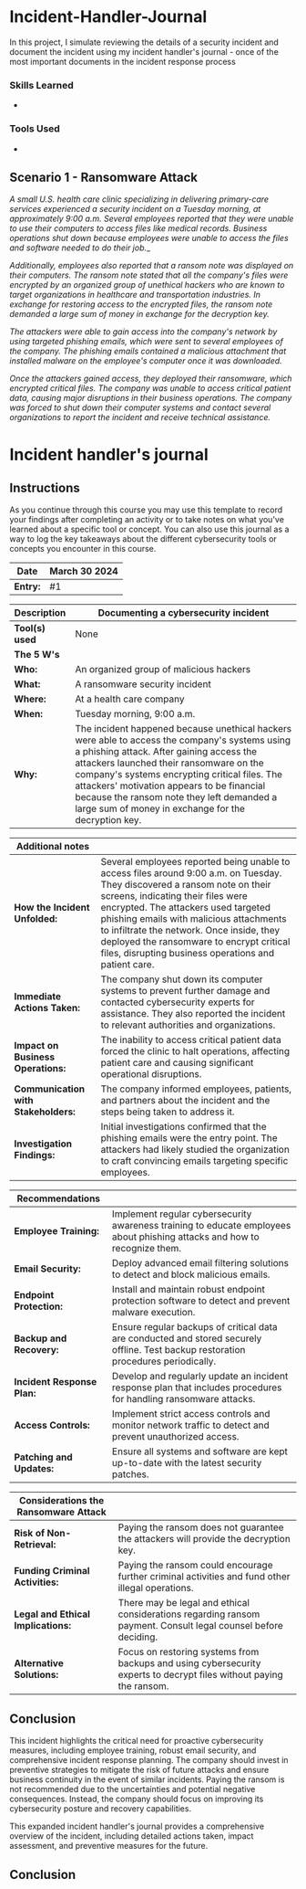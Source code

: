 # Incident-Handler-Journal
In this project, I simulate reviewing the details of a security incident and document the incident using my incident handler's journal - once of the most important documents in the incident response process

### Skills Learned

- 

### Tools Used

- 

## Scenario 1 - Ransomware Attack
_A small U.S. health care clinic specializing in delivering primary-care services experienced a security incident on a Tuesday morning, at approximately 9:00 a.m. Several employees reported that they were unable to use their computers to access files like medical records. Business operations shut down because employees were unable to access the files and software needed to do their job.__

_Additionally, employees also reported that a ransom note was displayed on their computers. The ransom note stated that all the company's files were encrypted by an organized group of unethical hackers who are known to target organizations in healthcare and transportation industries. 
In exchange for restoring access to the encrypted files, the ransom note demanded a large sum of money in exchange for the decryption key._

_The attackers were able to gain access into the company's network by using targeted phishing emails, which were sent to several employees of the company. The phishing emails contained a malicious attachment that installed malware on the employee's computer once it was downloaded._

_Once the attackers gained access, they deployed their ransomware, which encrypted critical files. The company was unable to access critical patient data, causing major disruptions in their business operations. The company was forced to shut down their computer systems and contact several organizations to report the incident and receive technical assistance._


# Incident handler's journal

## Instructions

As you continue through this course you may use this template to record your findings after completing an activity or to take notes on what you've learned about a specific tool or concept. You can also use this journal as a way to log the key takeaways about the different cybersecurity tools or concepts you encounter in this course.

| Date           | March 30 2024       |
|----------------|---------------------|
| **Entry:**     | #1                  |

| **Description**                               | **Documenting a cybersecurity incident**  |
|-----------------------------------------------|-------------------------------------------|
| **Tool(s) used**                              | None                                      |
| **The 5 W's**                                 |                                           |
| **Who:**                                      | An organized group of malicious hackers   |
| **What:**                                     | A ransomware security incident            |
| **Where:**                                    | At a health care company                  |
| **When:**                                     | Tuesday morning, 9:00 a.m.                         |
| **Why:**                                      | The incident happened because unethical hackers were able to access the company's systems using a phishing attack. After gaining access the attackers launched their ransomware on the company's systems encrypting critical files. The attackers' motivation appears to be financial because the ransom note they left demanded a large sum of money in exchange for the decryption key.  |


| **Additional notes**                          |                                           |
|-----------------------------------------------|-------------------------------------------|
| **How the Incident Unfolded:**                | Several employees reported being unable to access files around 9:00 a.m. on Tuesday. They discovered a ransom note on their screens, indicating their files were encrypted. The attackers used targeted phishing emails with malicious attachments to infiltrate the network. Once inside, they deployed the ransomware to encrypt critical files, disrupting business operations and patient care. |
| **Immediate Actions Taken:**                  | The company shut down its computer systems to prevent further damage and contacted cybersecurity experts for assistance. They also reported the incident to relevant authorities and organizations. |
| **Impact on Business Operations:**            | The inability to access critical patient data forced the clinic to halt operations, affecting patient care and causing significant operational disruptions. |
| **Communication with Stakeholders:**          | The company informed employees, patients, and partners about the incident and the steps being taken to address it. |
| **Investigation Findings:**                   | Initial investigations confirmed that the phishing emails were the entry point. The attackers had likely studied the organization to craft convincing emails targeting specific employees. |

| **Recommendations**   |                                           |
|-----------------------------------------------|-------------------------------------------|
| **Employee Training:**                        | Implement regular cybersecurity awareness training to educate employees about phishing attacks and how to recognize them. |
| **Email Security:**                           | Deploy advanced email filtering solutions to detect and block malicious emails. |
| **Endpoint Protection:**                      | Install and maintain robust endpoint protection software to detect and prevent malware execution. |
| **Backup and Recovery:**                      | Ensure regular backups of critical data are conducted and stored securely offline. Test backup restoration procedures periodically. |
| **Incident Response Plan:**                   | Develop and regularly update an incident response plan that includes procedures for handling ransomware attacks. |
| **Access Controls:**                          | Implement strict access controls and monitor network traffic to detect and prevent unauthorized access. |
| **Patching and Updates:**                     | Ensure all systems and software are kept up-to-date with the latest security patches. |

| **Considerations the Ransomware Attack**   |                                           |
|-----------------------------------------------|-------------------------------------------|
| **Risk of Non-Retrieval:**                    | Paying the ransom does not guarantee the attackers will provide the decryption key. |
| **Funding Criminal Activities:**              | Paying the ransom could encourage further criminal activities and fund other illegal operations. |
| **Legal and Ethical Implications:**           | There may be legal and ethical considerations regarding ransom payment. Consult legal counsel before deciding. |
| **Alternative Solutions:**                    | Focus on restoring systems from backups and using cybersecurity experts to decrypt files without paying the ransom. |

## Conclusion

This incident highlights the critical need for proactive cybersecurity measures, including employee training, robust email security, and comprehensive incident response planning. The company should invest in preventive strategies to mitigate the risk of future attacks and ensure business continuity in the event of similar incidents. Paying the ransom is not recommended due to the uncertainties and potential negative consequences. Instead, the company should focus on improving its cybersecurity posture and recovery capabilities.

This expanded incident handler's journal provides a comprehensive overview of the incident, including detailed actions taken, impact assessment, and preventive measures for the future.



 ## Conclusion
